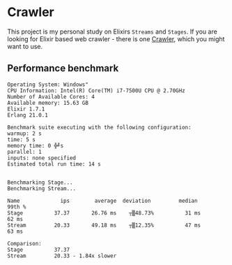 # Crawler

This project is my personal study on Elixirs `Streams` and `Stages`. If you are looking for Elixir based web crawler - there is one [Crawler](https://github.com/fredwu/crawler), which you might want to use.

## Performance benchmark
```
Operating System: Windows"
CPU Information: Intel(R) Core(TM) i7-7500U CPU @ 2.70GHz
Number of Available Cores: 4
Available memory: 15.63 GB
Elixir 1.7.1
Erlang 21.0.1

Benchmark suite executing with the following configuration:
warmup: 2 s
time: 5 s
memory time: 0 ╬╝s
parallel: 1
inputs: none specified
Estimated total run time: 14 s


Benchmarking Stage...
Benchmarking Stream...

Name             ips        average  deviation         median         99th %
Stage          37.37       26.76 ms    ┬▒48.73%          31 ms          62 ms
Stream         20.33       49.18 ms    ┬▒12.35%          47 ms          63 ms

Comparison:
Stage          37.37
Stream         20.33 - 1.84x slower
```